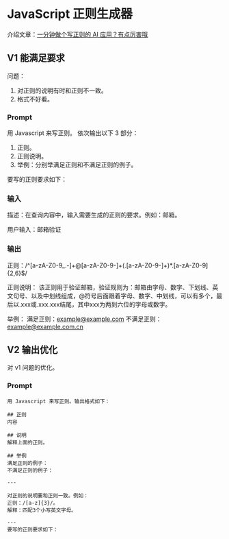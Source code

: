# JavaScript 正则生成器
介绍文章：[一分钟做个写正则的 AI 应用？有点厉害哦](https://mp.weixin.qq.com/s/-I95ZVjCOhK2ZwXpx5wD-A)

## V1 能满足要求
问题：
1. 对正则的说明有时和正则不一致。
2. 格式不好看。

### Prompt
用 Javascript 来写正则。
依次输出以下 3 部分：
1. 正则。
2. 正则说明。
3. 举例：分别举满足正则和不满足正则的例子。

要写的正则要求如下：

### 输入
描述：在查询内容中，输入需要生成的正则的要求。例如：邮箱。

用户输入：邮箱验证

### 输出
正则：/^[a-zA-Z0-9_.-]+@[a-zA-Z0-9-]+(.[a-zA-Z0-9-]+)*.[a-zA-Z0-9]{2,6}$/

正则说明：
该正则用于验证邮箱，验证规则为：邮箱由字母、数字、下划线、英文句号、以及中划线组成，@符号后面跟着字母、数字、中划线，可以有多个，最后以.xxx或.xxx.xxx结尾，其中xxx为两到六位的字母或数字。

举例：
满足正则：example@example.com
不满足正则：example@example.com.cn

## V2 输出优化
对 v1 问题的优化。

### Prompt
```
用 Javascript 来写正则。输出格式如下：

## 正则
内容

## 说明
解释上面的正则。

## 举例
满足正则的例子：
不满足正则的例子：

---

对正则的说明要和正则一致。例如：
正则：/[a-z]{3}/。
解释：匹配3个小写英文字母。

---
要写的正则要求如下：
```
